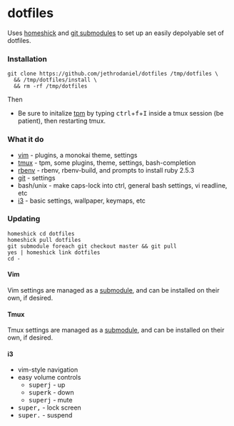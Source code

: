# dotfiles

Uses [homeshick](https://github.com/andsens/homeshick) and [git submodules](https://git-scm.com/book/en/v2/Git-Tools-Submodules) to set up an easily depolyable set of dotfiles.

### Installation

```
git clone https://github.com/jethrodaniel/dotfiles /tmp/dotfiles \
  && /tmp/dotfiles/install \
  && rm -rf /tmp/dotfiles
```

Then

* Be sure to initalize [tpm](https://github.com/tmux-plugins/tpm) by typing <kbd>ctrl</kbd>+<kbd>f</kbd>+<kbd>I</kbd> inside a tmux session (be patient), then restarting tmux.

### What it do

* [vim](https://github.com/vim/vim) - plugins, a monokai theme, settings
* [tmux](https://github.com/tmux/tmux) - tpm, some plugins, theme, settings, bash-completion
* [rbenv](https://github.com/rbenv/rbenv) - rbenv, rbenv-build, and prompts to install ruby 2.5.3
* [git](https://github.com/git/git) - settings
* bash/unix - make caps-lock into ctrl, general bash settings, vi readline, etc
* [i3](https://i3wm.org/) - basic settings, wallpaper, keymaps, etc

### Updating

```
homeshick cd dotfiles
homeshick pull dotfiles
git submodule foreach git checkout master && git pull
yes | homeshick link dotfiles
cd -
```

#### Vim

Vim settings are managed as a [submodule](https://github.com/jethrodaniel/.vim), and can be installed on their own, if desired.

#### Tmux

Tmux settings are managed as a [submodule](https://github.com/jethrodaniel/.tmux), and can be installed on their own, if desired.

#### i3

* vim-style navigation
* easy volume controls
  * <kbd>super</kbd><kbd>j</kbd> - up
  * <kbd>super</kbd><kbd>k</kbd> - down
  * <kbd>super</kbd><kbd>j</kbd> - mute
* <kbd>super</kbd><kbd>,</kbd> - lock screen
* <kbd>super</kbd><kbd>.</kbd> - suspend
